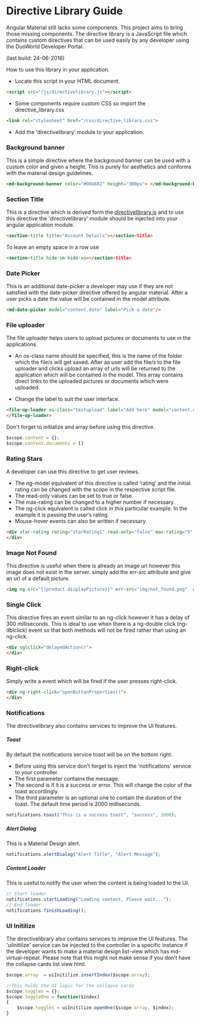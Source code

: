 # Directive Library Guide

Angular Material still lacks some components. This project aims to bring those missing components. The directive library is a JavaScript file which contains custom directives that can be used easily by any developer using the DuoWorld Developer Portal. 
 
(last build: 24-06-2016)


How to use this library in your application.

* Locate this script in your HTML document.
```html
<script src="/js/directivelibrary.js"></script>
```
* Some components require custom CSS so import the directive_library.css
```html 
<link rel="stylesheet" href="/css/directive_library.css">
```
* Add the 'directivelibrary' module to your application.

### Background banner
 This is a simple directive where the background banner can be used with a custom color and given a height. This is purely for aesthetics and conforms with the material design guidelines. 
  ```html
  <md-background-banner color="#004682" height="300px"> </md-background-banner>
  ```
### Section Title
  
This is a directive which is derived form the  [directivelibrary.js](http://duoworld.com/js/directivelibrary.js) and to use this directive the 'directivelibrary' module should be injected into your angular application module.
  
```html
<section-title title="Account Details"></section-title>
```
To leave an empty space in a row use
```html
<section-title hide-sm hide-xs></section-title>
```

### Date Picker
  
This is an additional date-picker a developer may use if they are not satisfied with the  date-picker directive offered by angular material. After a user picks a date the value will be contained in the model attribute.

```html
<md-date-picker model="content.date" label="Pick a date"/>
```

### File uploader

The file uploader helps users to upload pictures or documents to use in the applications. 
* An os-class name should be specified, this is the name of the folder which the file/s will get saved. After aa user add the file/s to the file uploader and clicks upload an array of urls will be returned to the application which will be contained in the model. This array contains direct links to the uploaded pictures or documents which were uploaded.

* Change the label to suit the user interface.


```html
<file-up-loader os-class="testupload" label="Add here" model="content.documents" class="md-block" flex-gt-sm>
</file-up-loader>
```
  
Don't forget to initialize and array before using this directive.
```js
$scope.content = {};
$scope.content.documents = []
```
  
### Rating Stars
  
A developer can use this directive to get user reviews.
  
* The ng-model equivalent of this directive is called ‘rating’ and the initial rating can be changed with the scope in the respective script file. 
* The read-only values can be set to true or false. 
* The max-rating can be changed to a higher number if necessary. 
* The ng-click equivalent is called click in this particular example. In the example it is passing the user’s rating.
* Mouse-hover events can also be written if necessary.


```html
<div star-rating rating="starRating1" read-only="false" max-rating="5" click="click1(param)" mouse-hover="mouseHover1(param)" mouse-leave="mouseLeave1(param)">
</div>
```
  
  
### Image Not Found

This directive is useful when there is already an image url however this image does not exist in the server. simply add the err-src attribute and give an url of a  default picture.

```html
<img ng-src="{{product.displayPicture}}" err-src="img/not_found.png"  alt=""/>
```
 
### Single Click
 
This directive fires an event similar to an ng-click however it has a delay of 300 milliseconds. This is ideal to use when there is a ng-double click (ng-dblclick) event so that both methods will not be fired rather than using an ng-click.
 
```html
<div sglclick="delayedAction()">
</div>
```
 
### Right-click
 
Simply write a event which will be fired if the user presses right-click.
```html
<div ng-right-click="openButtonProperties()">
</div>
```

### Notifications
The directivelibrary also contains services to improve the UI features.
##### Toast
By default the notifications service toast will be on the bottom right.

* Before using this service don't forget to inject the 'notifications' service to your controller.
* The first parameter contains the message.
* The second is if it is a success or error. This will change the color of the toast accordingly. 
* The third parameter is an optional one to contain the duration of the toast. The default time period is 2000 milliseconds.

```js
notifications.toast("This is a success toast", "success", 3000);
```
##### Alert Dialog
 
This is a Material Design alert.
```js
notifications.alertDialog("Alert Title", "Alert Message");
```
 
##### Content Loader
  
This is useful to notify the user when the content is being loaded to the UI.
```js
// Start loader
notifications.startLoading("Loading content, Please wait...");
// End loader
notifications.finishLoading();
 ```
 
### UI Initilize
The directivelibrary also contains services to improve the UI features. The 'uiInitilize' service can be injected to the controller in a specific instance if the developer wants to make a material design list-view which has md-virtual-repeat. Please note that this might not make sense if you don't have the collapse cards list view html.

```js
$scope.array  = uiInitilize.insertIndex($scope.array);

//This holds the UI logic for the collapse cards
$scope.toggles = {};
$scope.toggleOne = function($index)
{	
	$scope.toggles = uiInitilize.openOne($scope.array, $index);
}
```
